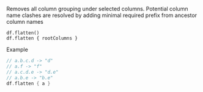 [//]: # (title: flatten)

Removes all column grouping under selected columns. Potential column name clashes are resolved by adding minimal required prefix from ancestor column names
```
df.flatten()
df.flatten { rootColumns }
```
Example
```kotlin
// a.b.c.d -> "d"
// a.f -> "f"
// a.c.d.e -> "d.e"
// a.b.e -> "b.e"
df.flatten { a }
```
